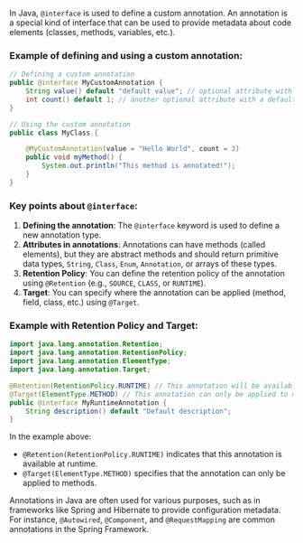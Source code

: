 
In Java, `@interface` is used to define a custom annotation. An annotation is a special kind of interface that can be used to provide metadata about code elements (classes, methods, variables, etc.).

### Example of defining and using a custom annotation:

```java
// Defining a custom annotation
public @interface MyCustomAnnotation {
    String value() default "default value"; // optional attribute with a default value
    int count() default 1; // another optional attribute with a default value
}

// Using the custom annotation
public class MyClass {

    @MyCustomAnnotation(value = "Hello World", count = 3)
    public void myMethod() {
        System.out.println("This method is annotated!");
    }
}
```

### Key points about `@interface`:

1. **Defining the annotation**: The `@interface` keyword is used to define a new annotation type.
2. **Attributes in annotations**: Annotations can have methods (called elements), but they are abstract methods and should return primitive data types, `String`, `Class`, `Enum`, `Annotation`, or arrays of these types.
3. **Retention Policy**: You can define the retention policy of the annotation using `@Retention` (e.g., `SOURCE`, `CLASS`, or `RUNTIME`).
4. **Target**: You can specify where the annotation can be applied (method, field, class, etc.) using `@Target`.

### Example with Retention Policy and Target:

```java
import java.lang.annotation.Retention;
import java.lang.annotation.RetentionPolicy;
import java.lang.annotation.ElementType;
import java.lang.annotation.Target;

@Retention(RetentionPolicy.RUNTIME) // This annotation will be available at runtime
@Target(ElementType.METHOD) // This annotation can only be applied to methods
public @interface MyRuntimeAnnotation {
    String description() default "Default description";
}
```

In the example above:

- `@Retention(RetentionPolicy.RUNTIME)` indicates that this annotation is available at runtime.
- `@Target(ElementType.METHOD)` specifies that the annotation can only be applied to methods.

Annotations in Java are often used for various purposes, such as in frameworks like Spring and Hibernate to provide configuration metadata. For instance, `@Autowired`, `@Component`, and `@RequestMapping` are common annotations in the Spring Framework.
